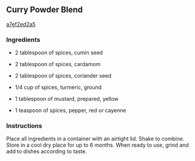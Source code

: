 ## Curry Powder Blend

[a7ef2ed2a5](http://www.foodnetwork.com/recipes/alton-brown/curry-powder-blend-recipe.html)

### Ingredients

 - 2 tablespoon of spices, cumin seed

 - 2 tablespoon of spices, cardamom

 - 2 tablespoon of spices, coriander seed

 - 1/4 cup of spices, turmeric, ground

 - 1 tablespoon of mustard, prepared, yellow

 - 1 teaspoon of spices, pepper, red or cayenne

### Instructions

Place all ingredients in a container with an airtight lid. Shake to combine. Store in a cool dry place for up to 6 months. When ready to use, grind and add to dishes according to taste.